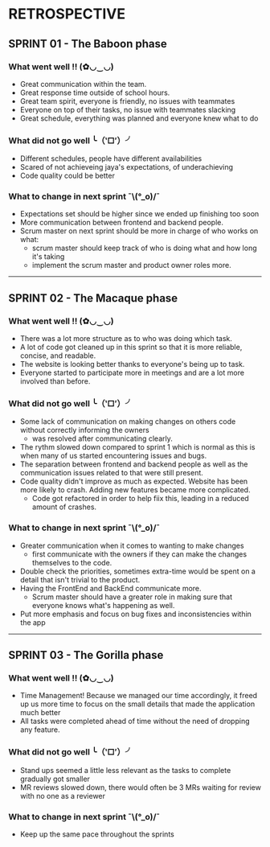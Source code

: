 # RETROSPECTIVE

## SPRINT 01 - The Baboon phase

### What went well !! (✿◡‿◡)

+ Great communication within the team.
+ Great response time outside of school hours.
+ Great team spirit, everyone is friendly, no issues with teammates
+ Everyone on top of their tasks, no issue with teammates slacking
+ Great schedule, everything was planned and everyone knew what to do

### What did not go well ╰（‵□′）╯

+ Different schedules, people have different availabilities
+ Scared of not achieveing jaya's expectations, of underachieving
+ Code quality could be better

### What to change in next sprint ¯\\(°_o)/¯

+ Expectations set should be higher since we ended up finishing too soon
+ More communication between frontend and backend people.
+ Scrum master on next sprint should be more in charge of who works on what:
  + scrum master should keep track of who is doing what and how long it's taking
  + implement the scrum master and product owner roles more.
---------------------------
## SPRINT 02 - The Macaque phase

### What went well !! (✿◡‿◡)

+ There was a lot more structure as to who was doing which task.
+ A lot of code got cleaned up in this sprint so that it is more reliable, concise, and readable.
+ The website is looking better thanks to everyone's being up to task.
+ Everyone started to participate more in meetings and are a lot more involved than before.

### What did not go well ╰（‵□′）╯

+ Some lack of communication on making changes on others code without correctly informing the owners
  + was resolved after communicating clearly.
+ The rythm slowed down compared to sprint 1 which is normal as this is when many of us started encountering issues and bugs.
+ The separation between frontend and backend people as well as the communication issues related to that were still present.
+ Code quality didn't improve as much as expected. Website has been more likely to crash. Adding new features became more complicated.
  + Code got refactored in order to help fiix this, leading in a reduced amount of crashes.

### What to change in next sprint ¯\\(°_o)/¯

+ Greater communication when it comes to wanting to make changes
  + first communicate with the owners if they can make the changes themselves to the code.
+ Double check the priorities, sometimes extra-time would be spent on a detail that isn't trivial to the product.
+ Having the FrontEnd and BackEnd communicate more.
  + Scrum master should have a greater role in making sure that everyone knows what's happening as well.
+ Put more emphasis and focus on bug fixes and inconsistencies within the app
---------------------------
## SPRINT 03 - The Gorilla phase

### What went well !! (✿◡‿◡)

+ Time Management! Because we managed our time accordingly, it freed up us more time to focus on the small details that made the application much better
+ All tasks were completed ahead of time without the need of dropping any feature.

### What did not go well ╰（‵□′）╯

+ Stand ups seemed a little less relevant as the tasks to complete gradually got smaller
+ MR reviews slowed down, there would often be 3 MRs waiting for review with no one as a reviewer

### What to change in next sprint ¯\\(°_o)/¯

+ Keep up the same pace throughout the sprints
